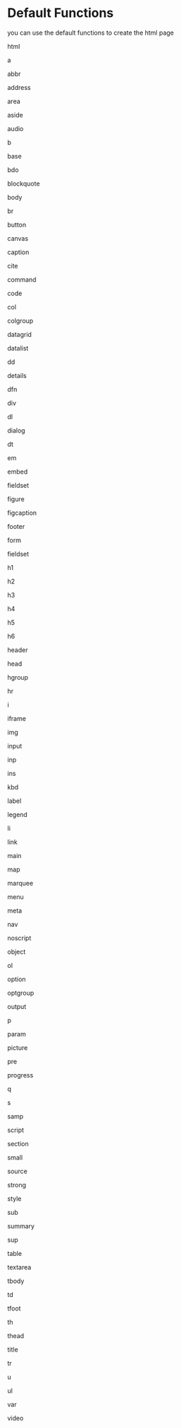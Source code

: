 # Default Functions

you can use the default functions to create the html page

html

a

abbr

address

area

aside

audio

b

base

bdo

blockquote

body

br

button

canvas

caption

cite

command

code

col

colgroup

datagrid

datalist

dd

details

dfn

div

dl

dialog

dt

em

embed

fieldset

figure

figcaption

footer

form

fieldset

h1

h2

h3

h4

h5

h6

header

head

hgroup

hr

i

iframe

img

input

inp

ins

kbd

label

legend

li

link

main

map

marquee

menu

meta

nav

noscript

object

ol

option

optgroup

output

p

param

picture

pre

progress

q

s

samp

script

section

small

source

strong

style

sub

summary

sup

table

textarea

tbody

td

tfoot

th

thead

title

tr

u

ul

var

video
